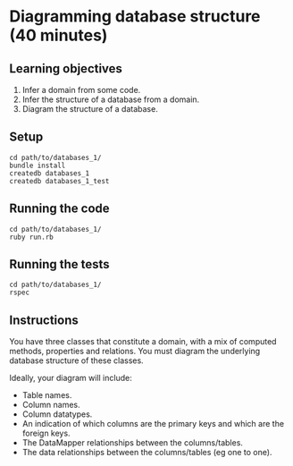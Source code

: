# Diagramming database structure (40 minutes)

## Learning objectives

1. Infer a domain from some code.
2. Infer the structure of a database from a domain.
3. Diagram the structure of a database.

## Setup

```
cd path/to/databases_1/
bundle install
createdb databases_1
createdb databases_1_test
```

## Running the code

```
cd path/to/databases_1/
ruby run.rb
```

## Running the tests

```
cd path/to/databases_1/
rspec
```

## Instructions

You have three classes that constitute a domain, with a mix of computed methods, properties and relations. You must diagram the underlying database structure of these classes.

Ideally, your diagram will include:

* Table names.
* Column names.
* Column datatypes.
* An indication of which columns are the primary keys and which are the foreign keys.
* The DataMapper relationships between the columns/tables.
* The data relationships between the columns/tables (eg one to one).
